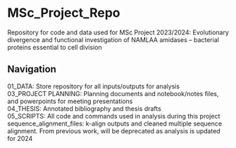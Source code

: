 # MSc_Project_Repo
Repository for code and data used for MSc Project 2023/2024: Evolutionary divergence and functional investigation of NAMLAA amidases – bacterial proteins essential to cell division

## Navigation
01_DATA: Store repository for all inputs/outputs for analysis  
03_PROJECT PLANNING: Planning documents and notebook/notes files, and powerpoints for meeting presentations  
04_THESIS: Annotated bibliography and thesis drafts  
05_SCRIPTS: All code and commands used in analysis during this project  
sequence_alignment_files: k-align outputs and cleaned multiple sequence alignment. From previous work, will be deprecated as analysis is updated for 2024  

